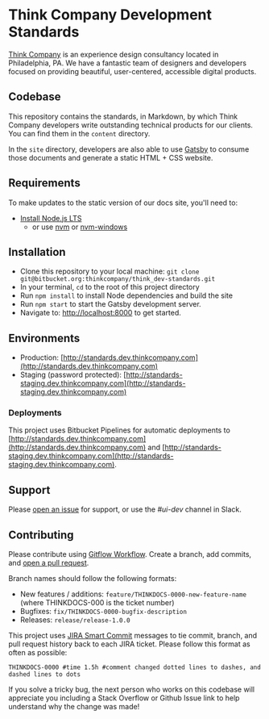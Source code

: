 # Think Company Development Standards
[Think Company](http://thinkcompany.com) is an experience design consultancy located in Philadelphia, PA. We have a fantastic team of designers and developers focused on providing beautiful, user-centered, accessible digital products.

## Codebase
This repository contains the standards, in Markdown, by which Think Company developers write outstanding technical products for our clients. You can find them in the `content` directory.

In the `site` directory, developers are also able to use [Gatsby](https://www.gatsbyjs.org/) to consume those documents and generate a static HTML + CSS website.

## Requirements
To make updates to the static version of our docs site, you'll need to:

- [Install Node.js LTS](https://nodejs.org/en/download/)
    - or use [nvm](https://github.com/creationix/nvm) or [nvm-windows](https://github.com/coreybutler/nvm-windows)

## Installation
- Clone this repository to your local machine: `git clone git@bitbucket.org:thinkcompany/think_dev-standards.git`
- In your terminal, `cd` to the root of this project directory
- Run `npm install` to install Node dependencies and build the site
- Run `npm start` to start the Gatsby development server.
- Navigate to: [http://localhost:8000](http://localhost:8000) to get started.

## Environments
- Production: [http://standards.dev.thinkcompany.com](http://standards.dev.thinkcompany.com)
- Staging (password protected): [http://standards-staging.dev.thinkcompany.com](http://standards-staging.dev.thinkcompany.com)

### Deployments
This project uses Bitbucket Pipelines for automatic deployments to [http://standards.dev.thinkcompany.com](http://standards.dev.thinkcompany.com) and [http://standards-staging.dev.thinkcompany.com](http://standards-staging.dev.thinkcompany.com).

## Support
Please [open an issue](https://thinkbrownstone.atlassian.net/projects/THINKDOCS/issues?filter=allissues) for support, or use the *#ui-dev* channel in Slack.

## Contributing
Please contribute using [Gitflow Workflow](https://www.atlassian.com/git/tutorials/comparing-workflows/gitflow-workflow). Create a branch, add commits, and [open a pull request](https://bitbucket.org/thinkcompany/broadstreetminhcc_site/pull-requests/).

Branch names should follow the following formats:

- New features / additions: `feature/THINKDOCS-0000-new-feature-name` (where THINKDOCS-000 is the ticket number)
- Bugfixes: `fix/THINKDOCS-0000-bugfix-description`
- Releases: `release/release-1.0.0` 

This project uses [JIRA Smart Commit](https://confluence.atlassian.com/fisheye/using-smart-commits-298976812.html) messages to tie commit, branch, and pull request history back to each JIRA ticket. Please follow this format as often as possible:

```
THINKDOCS-0000 #time 1.5h #comment changed dotted lines to dashes, and dashed lines to dots
```

If you solve a tricky bug, the next person who works on this codebase will appreciate you including a Stack Overflow or Github Issue link to help understand why the change was made!